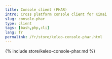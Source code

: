 ```yaml
---
title: Console client (PHAR)
intro: Cross platform console client for Kimai
slug: console-phar
type: client
tags: [bash,php,cli]
lang: fr
permalink: /fr/store/keleo-console-phar.html
---
```


{% include store/keleo-console-phar.md %}

